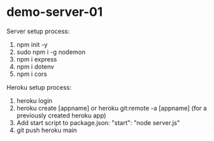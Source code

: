 # demo-server-01

Server setup process:

1. npm init -y
2. sudo npm i -g nodemon
3. npm i express
4. npm i dotenv
5. npm i cors

Heroku setup process:
1. heroku login
2. heroku create [appname] or heroku git:remote -a [appname] (for a previously created heroku app)
3. Add start script to package.json: "start": "node server.js"
4. git push heroku main